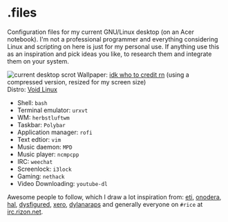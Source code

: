 # .files

Configuration files for my current GNU/Linux desktop (on an Acer notebook). I'm not a professional programmer and everything considering Linux and scripting on here is just for my personal use. If anything use this as an inspiration and pick ideas you like, to research them and integrate them on your system.

![current desktop scrot](https://u.teknik.io/mtICl.png)
Wallpaper: [idk who to credit rn](https://u.teknik.io/tMg9x.png) (using a compressed version, resized for my screen size)  
Distro: [Void Linux](https://voidlinux.eu)

- Shell: ``bash``
- Terminal emulator: ``urxvt``
- WM: ``herbstluftwm``
- Taskbar: ``Polybar``
- Application manager: ``rofi``
- Text edtior: ``vim``
- Music daemon: ``MPD``
- Music player: ``ncmpcpp``
- IRC: ``weechat``
- Screenlock: ``i3lock``
- Gaming: ``nethack``
- Video Downloading: ``youtube-dl``

Awesome people to follow, which I draw a lot inspiration from: [eti](https://github.com/eti0), [onodera](https://github.com/onodera-punpun), [hal](https://github.com/hal-ullr), [dysfigured](https://github.com/DanielFGray), [xero](https://github.com/xero), [dylanaraps](https://github.com/dylanaraps) and generally everyone on ``#rice`` at [irc.rizon.net](https://rizon.net).
